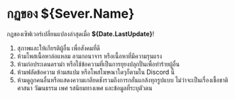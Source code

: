 # กฏของ ${Sever.Name}
กฏของเซิฟเวอร์เปลี่ยนแปลงล่าสุดเมื่อ **${Date.LastUpdate}**!

1. สุภาพและให้เกียรติผู้อื่น เพื่อสังคมที่ดี
2. ห้ามโพสเนื้อหาล่อแหลม ลามกอนาจาร หรือเนื้อหาที่มีความรุนแรง
3. ห้ามก่อประเดนดราม่า หรือใช้ข้อความที่เป็นการยุยงปลุกปั่นเพื่อทำร้ายผู้อื่น
4. ห้ามฟลัดข้อความ ห้ามสแปม หรือโพสโฆษณาใดๆก็ตามใน Discord นี้
5. ห้ามดูถูกคนอื่นหรือแสดงความเกลียดชังรวมถึงการกลั่นแกล้งทุกรูปแบบ ไม่ว่าจะเป็นเรื่องเชื้อชาติ ศาสนา วัฒนธรรม เพศ รสนิยมทางเพศ และข้อมูลที่ระบุตัวตน
